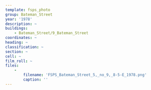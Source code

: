 ```yaml
---
template: fsps_photo
group: Bateman_Street
year: '1978'
description: ~
buildings:
    - Bateman_Street/9_Bateman_Street
coordinates: ~
heading: ~
classification: ~
section: ~
cell: ~
film_roll: ~
files:
    -
        filename: 'FSPS_Bateman_Street_5,_no_9,_8-5-E_1978.png'
        caption: ''
---
```

